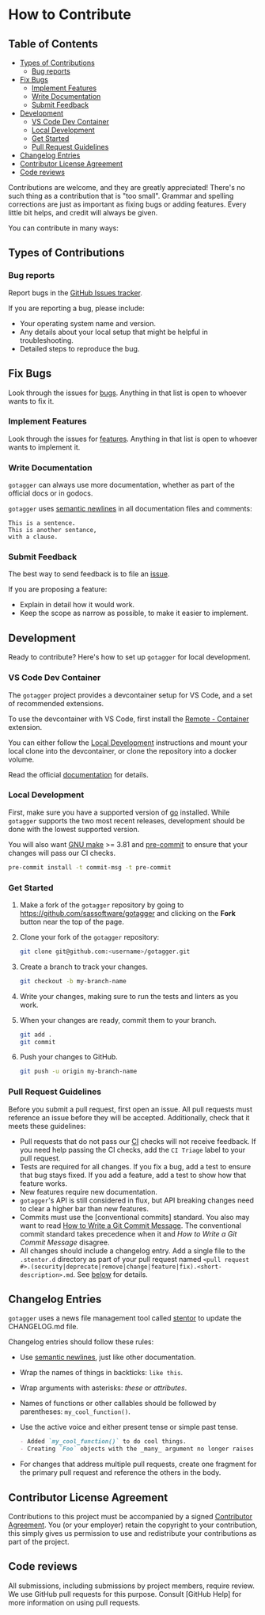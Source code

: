 # How to Contribute

## Table of Contents

<!-- START doctoc generated TOC please keep comment here to allow auto update -->
<!-- DON'T EDIT THIS SECTION, INSTEAD RE-RUN doctoc TO UPDATE -->

- [Types of Contributions](#types-of-contributions)
  - [Bug reports](#bug-reports)
- [Fix Bugs](#fix-bugs)
  - [Implement Features](#implement-features)
  - [Write Documentation](#write-documentation)
  - [Submit Feedback](#submit-feedback)
- [Development](#development)
  - [VS Code Dev Container](#vs-code-dev-container)
  - [Local Development](#local-development)
  - [Get Started](#get-started)
  - [Pull Request Guidelines](#pull-request-guidelines)
- [Changelog Entries](#changelog-entries)
- [Contributor License Agreement](#contributor-license-agreement)
- [Code reviews](#code-reviews)

<!-- END doctoc generated TOC please keep comment here to allow auto update -->

Contributions are welcome,
and they are greatly appreciated!
There's no such thing as a contribution that is "too small".
Grammar and spelling corrections
are just as important as fixing bugs or adding features.
Every little bit helps,
and credit will always be given.

You can contribute in many ways:


## Types of Contributions

### Bug reports

Report bugs in the [GitHub Issues tracker](https://github.com/sassoftware/gotagger/issues).

If you are reporting a bug, please include:

- Your operating system name and version.
- Any details about your local setup that might be helpful in troubleshooting.
- Detailed steps to reproduce the bug.


## Fix Bugs

Look through the issues for [bugs](https://github.com/sassoftware/gotagger/labels/bug).
Anything in that list is open to whoever wants to fix it.


### Implement Features

Look through the issues for [features](https://github.com/sassoftware/gotagger/labels/feature).
Anything in that list is open to whoever wants to implement it.


### Write Documentation

`gotagger` can always use more documentation,
whether as part of the official docs or in godocs.

`gotagger` uses [semantic newlines] in all documentation files and comments:

```text
This is a sentence.
This is another sentance,
with a clause.
```

### Submit Feedback

The best way to send feedback
is to file an [issue](https://github.com/sassoftware/gotagger/issues/new/choose).

If you are proposing a feature:

- Explain in detail how it would work.
- Keep the scope as narrow as possible, to make it easier to implement.


## Development

Ready to contribute? Here's how to set up `gotagger` for local development.


### VS Code Dev Container

The `gotagger` project provides a devcontainer setup for VS Code,
and a set of recommended extensions.

To use the devcontainer with VS Code,
first install the [Remote - Container] extension.

You can either follow the [Local Development](#local-development) instructions
and mount your local clone into the devcontainer,
or clone the repository into a docker volume.

Read the official [documentation](https://code.visualstudio.com/docs/remote/containers)
for details.


### Local Development

First,
make sure you have a supported version of [go](https://golang.org/dl/) installed.
While `gotagger` supports the two most recent releases,
development should be done with the lowest supported version.

You will also want [GNU make] >= 3.81 and [pre-commit]
to ensure that your changes will pass our CI checks.

```bash
pre-commit install -t commit-msg -t pre-commit
```


### Get Started

1. Make a fork of the `gotagger` repository
   by going to <https://github.com/sassoftware/gotagger>
   and clicking on the **Fork** button near the top of the page.
1. Clone your fork of the `gotagger` repository:

   ```bash
   git clone git@github.com:<username>/gotagger.git
   ```

1. Create a branch to track your changes.

   ```bash
   git checkout -b my-branch-name
   ```

1. Write your changes,
   making sure to run the tests and linters
   as you work.
1. When your changes are ready,
   commit them to your branch.

   ```bash
   git add .
   git commit
   ```

1. Push your changes to GitHub.

   ```bash
   git push -u origin my-branch-name
   ```


### Pull Request Guidelines

Before you submit a pull request,
first open an issue.
All pull requests must reference an issue
before they will be accepted.
Additionally,
check that it meets these guidelines:

- Pull requests that do not pass our [CI] checks will not receive feedback.
  If you need help passing the CI checks,
  add the `CI Triage` label to your pull request.
- Tests are required for all changes.
  If you fix a bug,
  add a test to ensure that bug stays fixed.
  If you add a feature,
  add a test to show how that feature works.
- New features require new documentation.
- `gotagger`'s API is still considered in flux,
  but API breaking changes need to clear a higher bar than new features.
- Commits must use the [conventional commits] standard.
  You also may want to read [How to Write a Git Commit Message].
  The conventional commit standard takes precedence
  when it and *How to Write a Git Commit Message* disagree.
- All changes should include a changelog entry.
  Add a single file to the `.stentor.d` directory
  as part of your pull request named
  `<pull request #>.(security|deprecate|remove|change|feature|fix).<short-description>.md`.
  See [below](#changelog-entries) for details.


## Changelog Entries

`gotagger` uses a news file management tool called [stentor]
to update the CHANGELOG.md file.

Changelog entries should follow these rules:

- Use [semantic newlines],
  just like other documentation.
- Wrap the names of things in backticks: `like this`.
- Wrap arguments with asterisks: *these* or *attributes*.
- Names of functions or other callables should be followed by parentheses:
  `my_cool_function()`.
- Use the active voice and either present tense or simple past tense.

  ```markdown
  - Added `my_cool_function()` to do cool things.
  - Creating `Foo` objects with the _many_ argument no longer raises a `RuntimeError`.
  ```

- For changes that address multiple pull requests,
  create one fragment for the primary pull request
  and reference the others in the body.


## Contributor License Agreement

Contributions to this project must be accompanied by a signed
[Contributor Agreement](https://github.com/sassoftware/gotagger/ContributorAgreement.txt).
You (or your employer) retain the copyright to your contribution,
this simply gives us permission to use
and redistribute your contributions as part of the project.


## Code reviews

All submissions,
including submissions by project members,
require review.
We use GitHub pull requests for this purpose.
Consult [GitHub Help] for more information on using pull requests.


[GNU make]: https://www.gnu.org/software/make/
[How to Write a Git Commit Message]: https://chris.beams.io/posts/git-commit/
[Remote - Container]: https://marketplace.visualstudio.com/items?itemName=ms-vscode-remote.remote-containers
[ci]: https://github.com/sassoftware/gotagger/actions?query=workflow%3ACI
[pre-commit]: https://pre-commit.com/
[rapid]: https://github.com/flyingmutant/rapid
[semantic newlines]: https://rhodesmill.org/brandon/2012/one-sentence-per-line/
[stentor]: https://github.com/wfscheper/stentor
[table-driven tests]: https://github.com/golang/go/wiki/TableDrivenTests
